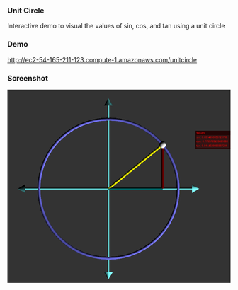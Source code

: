 ### Unit Circle
Interactive demo to visual the values of sin, cos, and tan using a unit circle

### Demo
http://ec2-54-165-211-123.compute-1.amazonaws.com/unitcircle

### Screenshot
![Alt text](https://github.com/khoister/webgl_demos/blob/master/unitcircle/screenshots/screen.png "Unit Circle")

